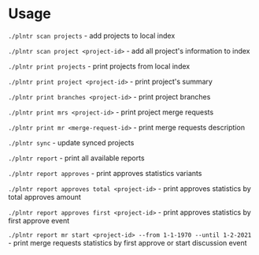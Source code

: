 
# Usage

``./plntr scan projects`` - add projects to local index

``./plntr scan project <project-id>`` - add all project's information to index

``./plntr print projects`` - print projects from local index

``./plntr print project <project-id>`` - print project's summary

``./plntr print branches <project-id>`` - print project branches

``./plntr print mrs <project-id>`` - print project merge requests

``./plntr print mr <merge-request-id>`` - print merge requests description

``./plntr sync`` - update synced projects

``./plntr report`` - print all available reports

``./plntr report approves`` - print approves statistics variants

``./plntr report approves total <project-id>`` - print approves statistics by total approves amount

``./plntr report approves first <project-id>`` - print approves statistics by first approve event

``./plntr report mr start <project-id> --from 1-1-1970 --until 1-2-2021`` - print merge requests statistics by first approve or start discussion event